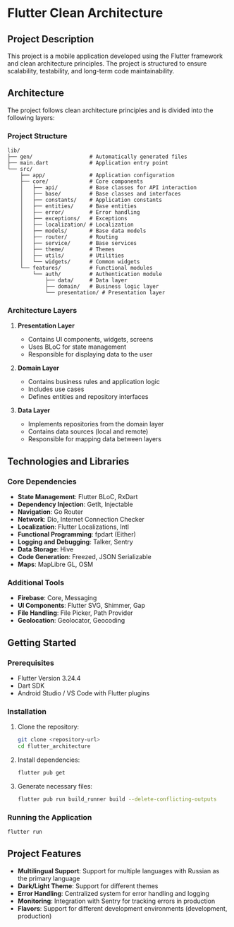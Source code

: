 # Flutter Clean Architecture

## Project Description

This project is a mobile application developed using the Flutter framework and clean architecture principles. The project is structured to ensure scalability, testability, and long-term code maintainability.

## Architecture

The project follows clean architecture principles and is divided into the following layers:

### Project Structure

```
lib/
├── gen/                  # Automatically generated files
├── main.dart             # Application entry point
└── src/
    ├── app/              # Application configuration
    ├── core/             # Core components
    │   ├── api/          # Base classes for API interaction
    │   ├── base/         # Base classes and interfaces
    │   ├── constants/    # Application constants
    │   ├── entities/     # Base entities
    │   ├── error/        # Error handling
    │   ├── exceptions/   # Exceptions
    │   ├── localization/ # Localization
    │   ├── models/       # Base data models
    │   ├── router/       # Routing
    │   ├── service/      # Base services
    │   ├── theme/        # Themes
    │   ├── utils/        # Utilities
    │   └── widgets/      # Common widgets
    └── features/         # Functional modules
        └── auth/         # Authentication module
            ├── data/     # Data layer
            ├── domain/   # Business logic layer
            └── presentation/ # Presentation layer
```

### Architecture Layers

1. **Presentation Layer**

   - Contains UI components, widgets, screens
   - Uses BLoC for state management
   - Responsible for displaying data to the user

2. **Domain Layer**

   - Contains business rules and application logic
   - Includes use cases
   - Defines entities and repository interfaces

3. **Data Layer**
   - Implements repositories from the domain layer
   - Contains data sources (local and remote)
   - Responsible for mapping data between layers

## Technologies and Libraries

### Core Dependencies

- **State Management**: Flutter BLoC, RxDart
- **Dependency Injection**: GetIt, Injectable
- **Navigation**: Go Router
- **Network**: Dio, Internet Connection Checker
- **Localization**: Flutter Localizations, Intl
- **Functional Programming**: fpdart (Either)
- **Logging and Debugging**: Talker, Sentry
- **Data Storage**: Hive
- **Code Generation**: Freezed, JSON Serializable
- **Maps**: MapLibre GL, OSM

### Additional Tools

- **Firebase**: Core, Messaging
- **UI Components**: Flutter SVG, Shimmer, Gap
- **File Handling**: File Picker, Path Provider
- **Geolocation**: Geolocator, Geocoding

## Getting Started

### Prerequisites

- Flutter Version 3.24.4
- Dart SDK
- Android Studio / VS Code with Flutter plugins

### Installation

1. Clone the repository:

   ```bash
   git clone <repository-url>
   cd flutter_architecture
   ```

2. Install dependencies:

   ```bash
   flutter pub get
   ```

3. Generate necessary files:
   ```bash
   flutter pub run build_runner build --delete-conflicting-outputs
   ```

### Running the Application

```bash
flutter run
```

## Project Features

- **Multilingual Support**: Support for multiple languages with Russian as the primary language
- **Dark/Light Theme**: Support for different themes
- **Error Handling**: Centralized system for error handling and logging
- **Monitoring**: Integration with Sentry for tracking errors in production
- **Flavors**: Support for different development environments (development, production)
